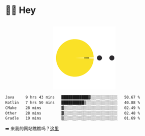 
# 👋🏻 Hey
<div align="center">
	<br>
	<img src="https://raw.githubusercontent.com/Aniket965/Aniket965/master/pacman.svg?sanitize=true" width="200" height="200">
	<br>
</div>

<!--START_SECTION:waka-->

```txt
Java     9 hrs 43 mins   ████████████▓░░░░░░░░░░░░   50.67 %
Kotlin   7 hrs 50 mins   ██████████▒░░░░░░░░░░░░░░   40.88 %
CMake    28 mins         ▓░░░░░░░░░░░░░░░░░░░░░░░░   02.49 %
Other    28 mins         ▓░░░░░░░░░░░░░░░░░░░░░░░░   02.48 %
Gradle   19 mins         ▒░░░░░░░░░░░░░░░░░░░░░░░░   01.69 %
```

<!--END_SECTION:waka-->

 ➡️  来我的网站瞧瞧吗？[这里](https://www.shaolongfei.com)
